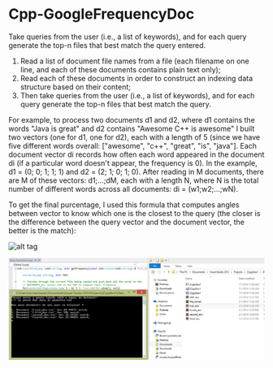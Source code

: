 Cpp-GoogleFrequencyDoc
======================

Take queries from the user (i.e., a list of keywords), and for each query generate the top-n files that best match the query entered.

1. Read a list of document file names from a file (each filename on one line, and each of these documents contains plain text only);
2. Read each of these documents in order to construct an indexing data structure based on their content;
3. Then take queries from the user (i.e., a list of keywords), and for each query generate the top-n files
that best match the query.

For example, to process two documents d1 and d2, where d1 contains the words "Java is great" and d2 contains "Awesome
C++ is awesome" I built two vectors (one for d1, one for d2), each with a length of 5 (since we have five different words overall: ["awesome", "c++", "great", "is", "java"]. Each document vector di records how often each word appeared in the document di (if a particular word doesn't appear, the frequency is 0). 
In the example, d1 = (0; 0; 1; 1; 1) and d2 = (2; 1; 0; 1; 0). After reading in M documents, there are M of these vectors:
d1;...;dM, each with a length N, where N is the total number of different words across all documents: di = (w1;w2;...;wN).

To get the final purcentage, I used this formula that computes angles between vector to know which one is the closest to the query (the closer is the difference between the query vector and the document vector, the better is the match):

![alt tag](https://raw.githubusercontent.com/nicnhus22/Cpp-GoogleFrequencyDoc/master/screenshot/formula.png)

![alt tag](https://raw.githubusercontent.com/nicnhus22/Cpp-GoogleFrequencyDoc/master/screenshot/Output.png)
